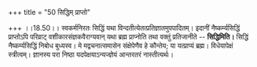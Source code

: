 +++
title = "50 सिद्धिम् प्राप्तो"

+++
।।18.50।। स्वकर्मनिरतः सिद्धिं यथा विन्दतीत्येतत्प्रतिज्ञातमुपपादितम्।
इदानीं नैष्कर्म्यसिद्धिं प्राप्तोऽपि परिव्राट् वशीकारसंज्ञकवैराग्यवान्
यथा ब्रह्म प्राप्नोति तथा वक्तुं प्रतिजानीते -- **सिद्धिमिति।** सिद्धिं
नैष्कर्म्यसिद्धिं निबोध बुध्यस्व। मे मद्वचनात्समासेन संक्षेपेणैव हे
कौन्तेय; या यत्प्राप्यं ब्रह्म। विधेयापेक्षं स्त्रीत्वम्। ज्ञानस्य परा
निष्ठा यदपेक्षयाऽन्यज्ज्ञेयं आन्तरतरं नास्तीत्यर्थः।
